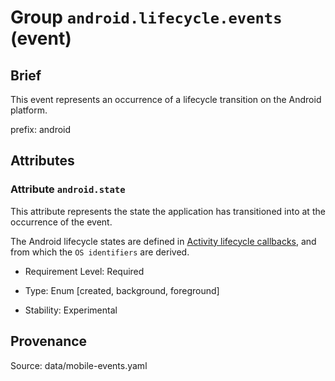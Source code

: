 # Group `android.lifecycle.events` (event)

## Brief

This event represents an occurrence of a lifecycle transition on the Android platform.

prefix: android

## Attributes


### Attribute `android.state`

This attribute represents the state the application has transitioned into at the occurrence of the event.



The Android lifecycle states are defined in [Activity lifecycle callbacks](https://developer.android.com/guide/components/activities/activity-lifecycle#lc), and from which the `OS identifiers` are derived.

- Requirement Level: Required

- Type: Enum [created, background, foreground]

- Stability: Experimental



## Provenance

Source: data/mobile-events.yaml


